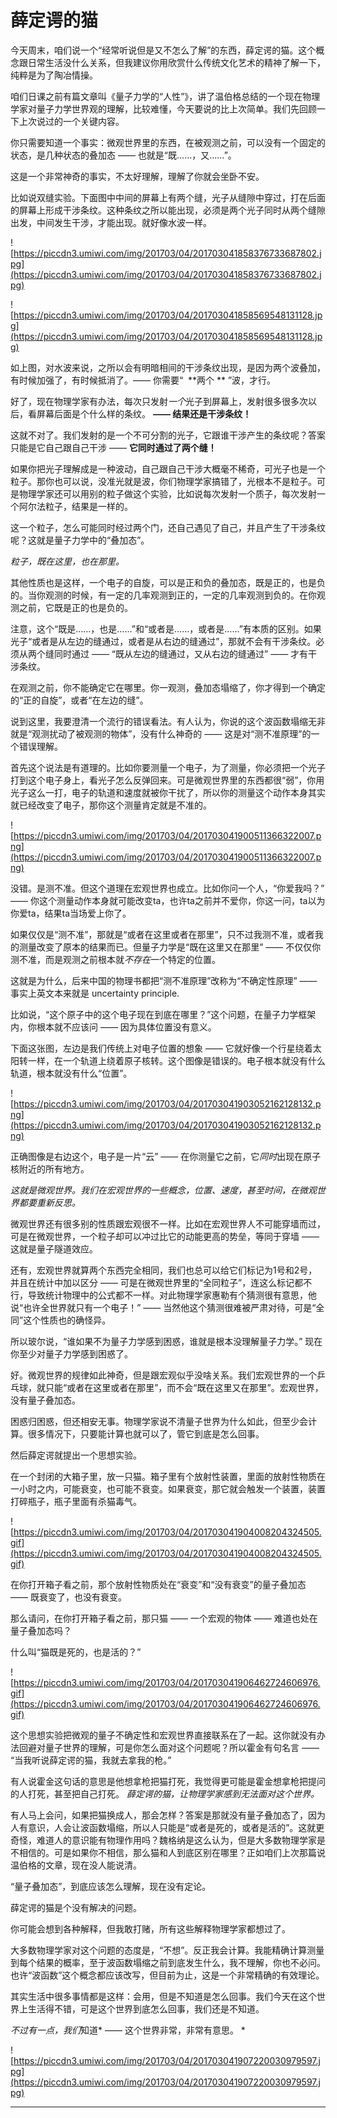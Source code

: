 # 薛定谔的猫

今天周末，咱们说一个“经常听说但是又不怎么了解”的东西，薛定谔的猫。这个概念跟日常生活没什么关系，但我建议你用欣赏什么传统文化艺术的精神了解一下，纯粹是为了陶冶情操。

咱们日课之前有篇文章叫《量子力学的“人性”》，讲了温伯格总结的一个现在物理学家对量子力学世界观的理解，比较难懂，今天要说的比上次简单。我们先回顾一下上次说过的一个关键内容。

你只需要知道一个事实：微观世界里的东西，在被观测之前，可以没有一个固定的状态，是几种状态的叠加态 —— 也就是“既……，又……”。

这是一个非常神奇的事实，不太好理解，理解了你就会坐卧不安。

比如说双缝实验。下面图中中间的屏幕上有两个缝，光子从缝隙中穿过，打在后面的屏幕上形成干涉条纹。这种条纹之所以能出现，必须是两个光子同时从两个缝隙出发，中间发生干涉，才能出现。就好像水波一样。 

![https://piccdn3.umiwi.com/img/201703/04/201703041858376733687802.jpg](https://piccdn3.umiwi.com/img/201703/04/201703041858376733687802.jpg)

![https://piccdn3.umiwi.com/img/201703/04/201703041858569548131128.jpg](https://piccdn3.umiwi.com/img/201703/04/201703041858569548131128.jpg)

如上图，对水波来说，之所以会有明暗相间的干涉条纹出现，是因为两个波叠加，有时候加强了，有时候抵消了。—— 你需要“  **两个 ** ”波，才行。

好了，现在物理学家有办法，每次只发射*一个*光子到屏幕上，发射很多很多次以后，看屏幕后面是个什么样的条纹。 **—— 结果还是干涉条纹！**

这就不对了。我们发射的是一个不可分割的光子，它跟谁干涉产生的条纹呢？答案只能是它自己跟自己干涉 —— **它同时通过了两个缝！**

如果你把光子理解成是一种波动，自己跟自己干涉大概毫不稀奇，可光子也是一个粒子。那你也可以说，没准光就是波，你们物理学家搞错了，光根本不是粒子。可是物理学家还可以用别的粒子做这个实验，比如说每次发射一个质子，每次发射一个阿尔法粒子，结果是一样的。

这一个粒子，怎么可能同时经过两个门，还自己遇见了自己，并且产生了干涉条纹呢？这就是量子力学中的“叠加态”。

 *粒子，既在这里，也在那里。*

其他性质也是这样，一个电子的自旋，可以是正和负的叠加态，既是正的，也是负的。当你观测的时候，有一定的几率观测到正的，一定的几率观测到负的。在你观测之前，它既是正的也是负的。

注意，这个“既是……，也是……”和“或者是……，或者是……”有本质的区别。如果光子“或者是从左边的缝通过，或者是从右边的缝通过”，那就不会有干涉条纹。必须从两个缝同时通过 —— “既从左边的缝通过，又从右边的缝通过” —— 才有干涉条纹。

在观测之前，你不能确定它在哪里。你一观测，叠加态塌缩了，你才得到一个确定的“正的自旋”，或者“在左边的缝”。

说到这里，我要澄清一个流行的错误看法。有人认为，你说的这个波函数塌缩无非就是“观测扰动了被观测的物体”，没有什么神奇的 —— 这是对“测不准原理”的一个错误理解。

首先这个说法是有道理的。比如你要测量一个电子，为了测量，你必须把一个光子打到这个电子身上，看光子怎么反弹回来。可是微观世界里的东西都很“弱”，你用光子这么一打，电子的轨道和速度就被你干扰了，所以你的测量这个动作本身其实就已经改变了电子，那你这个测量肯定就是不准的。 

![https://piccdn3.umiwi.com/img/201703/04/201703041900511366322007.png](https://piccdn3.umiwi.com/img/201703/04/201703041900511366322007.png)

没错。是测不准。但这个道理在宏观世界也成立。比如你问一个人，“你爱我吗？” —— 你这个测量动作本身就可能改变ta，也许ta之前并不爱你，你这一问，ta以为你爱ta，结果ta当场爱上你了。

如果仅仅是“测不准”，那就是“或者在这里或者在那里”，只不过我测不准，或者我的测量改变了原本的结果而已。但量子力学是“既在这里又在那里” —— 不仅仅你测不准，而是观测之前根本就*不存在*一个特定的位置。

这就是为什么，后来中国的物理书都把“测不准原理”改称为“不确定性原理” —— 事实上英文本来就是 uncertainty principle. 

比如说，“这个原子中的这个电子现在到底在哪里？”这个问题，在量子力学框架内，你根本就不应该问 —— 因为具体位置没有意义。

下面这张图，左边是我们传统上对电子位置的想象 —— 它就好像一个行星绕着太阳转一样，在一个轨道上绕着原子核转。这个图像是错误的。电子根本就没有什么轨道，根本就没有什么“位置”。 

![https://piccdn3.umiwi.com/img/201703/04/201703041903052162128132.png](https://piccdn3.umiwi.com/img/201703/04/201703041903052162128132.png)

正确图像是右边这个，电子是一片“云” —— 在你测量它之前，它*同时*出现在原子核附近的所有地方。

 *这就是微观世界。我们在宏观世界的一些概念，位置、速度，甚至时间，在微观世界都要重新反思。*

微观世界还有很多别的性质跟宏观很不一样。比如在宏观世界人不可能穿墙而过，可是在微观世界，一个粒子却可以冲过比它的动能更高的势垒，等同于穿墙 —— 这就是量子隧道效应。

还有，宏观世界就算两个东西完全相同，我们也总可以给它们标记为1号和2号，并且在统计中加以区分 —— 可是在微观世界里的“全同粒子”，连这么标记都不行，导致统计物理中的公式都不一样。对此物理学家惠勒有个猜测很有意思，他说“也许全世界就只有一个电子！” —— 当然他这个猜测很难被严肃对待，可是“全同”这个性质也的确怪异。

所以玻尔说，“谁如果不为量子力学感到困惑，谁就是根本没理解量子力学。” 现在你至少对量子力学感到困惑了。

好。微观世界的规律如此神奇，但是跟宏观似乎没啥关系。我们宏观世界的一个乒乓球，就只能“或者在这里或者在那里”，而不会“既在这里又在那里”。宏观世界，没有量子叠加态。

困惑归困惑，但还相安无事。物理学家说不清量子世界为什么如此，但至少会计算。很多情况下，只要能计算也就可以了，管它到底是怎么回事。

然后薛定谔就提出一个思想实验。

在一个封闭的大箱子里，放一只猫。箱子里有个放射性装置，里面的放射性物质在一小时之内，可能衰变，也可能不衰变。如果衰变，那它就会触发一个装置，装置打碎瓶子，瓶子里面有杀猫毒气。 

![https://piccdn3.umiwi.com/img/201703/04/201703041904008204324505.gif](https://piccdn3.umiwi.com/img/201703/04/201703041904008204324505.gif)

在你打开箱子看之前，那个放射性物质处在“衰变”和“没有衰变”的量子叠加态 —— 既衰变了，也没有衰变。

那么请问，在你打开箱子看之前，那只猫 —— 一个宏观的物体 —— 难道也处在量子叠加态吗？

什么叫“猫既是死的，也是活的？” 

![https://piccdn3.umiwi.com/img/201703/04/201703041906462724606976.gif](https://piccdn3.umiwi.com/img/201703/04/201703041906462724606976.gif)

这个思想实验把微观的量子不确定性和宏观世界直接联系在了一起。这你就没有办法回避对量子世界的理解，可是你怎么面对这个问题呢？所以霍金有句名言 —— “当我听说薛定谔的猫，我就去拿我的枪。”

有人说霍金这句话的意思是他想拿枪把猫打死，我觉得更可能是霍金想拿枪把提问的人打死，甚至把自己打死。 *薛定谔的猫，让物理学家感到无法面对这个世界。*

有人马上会问，如果把猫换成人，那会怎样？答案是那就没有量子叠加态了，因为人有意识，人会让波函数塌缩，所以人只能是“或者是死的，或者是活的”。这就更奇怪，难道人的意识能有物理作用吗？魏格纳是这么认为，但是大多数物理学家是不相信的。可是如果你不相信，那么猫和人到底区别在哪里？正如咱们上次那篇说温伯格的文章，现在没人能说清。

“量子叠加态”，到底应该怎么理解，现在没有定论。

薛定谔的猫是个没有解决的问题。

你可能会想到各种解释，但我敢打赌，所有这些解释物理学家都想过了。

大多数物理学家对这个问题的态度是，“不想”。反正我会计算。我能精确计算测量到每个结果的概率，至于波函数塌缩之前到底发生什么，我不理解，你也不必问。也许“波函数”这个概念都应该改写，但目前为止，这是一个非常精确的有效理论。

其实生活中很多事情都是这样：会用，但是不知道是怎么回事。我们今天在这个世界上生活得不错，可是这个世界到底怎么回事，我们还是不知道。

 *不过有一点，我们*知道* —— 这个世界非常，非常有意思。 *

![https://piccdn3.umiwi.com/img/201703/04/201703041907220030979597.jpg](https://piccdn3.umiwi.com/img/201703/04/201703041907220030979597.jpg)

---
